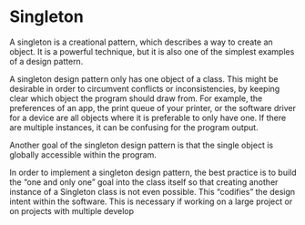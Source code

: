 # Singleton

  A singleton is a creational pattern, which describes a way to
  create an object. It is a powerful technique, but it is also one of
  the simplest examples of a design pattern.
  
  A singleton design pattern only has one object of a class. This
  might be desirable in order to circumvent conflicts or
  inconsistencies, by keeping clear which object the program
  should draw from. For example, the preferences of an app, the
  print queue of your printer, or the software driver for a device
  are all objects where it is preferable to only have one. If there
  are multiple instances, it can be confusing for the program
  output.
  
  Another goal of the singleton design pattern is that the single
  object is globally accessible within the program.
  
  In order to implement a singleton design pattern, the best
  practice is to build the “one and only one” goal into the class
  itself so that creating another instance of a Singleton class is
  not even possible. This “codifies” the design intent within the
  software. This is necessary if working on a large project or on
  projects with multiple develop
